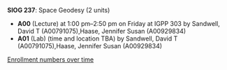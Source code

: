 **SIOG 237**: Space Geodesy (2 units)

- **A00** (Lecture) at 1:00 pm–2:50 pm on Friday at IGPP 303 by Sandwell, David T (A00791075),Haase, Jennifer Susan (A00929834)
- **A01** (Lab) (time and location TBA) by Sandwell, David T (A00791075),Haase, Jennifer Susan (A00929834)

[Enrollment numbers over time](./SIOG237.tsv)
